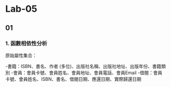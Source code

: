 # Lab-05
## 01  
### 1. 函數相依性分析   
原始屬性集合：

-書籍：ISBN、書名、作者 (多位)、出版社名稱、出版社地址、出版年份、書籍類別
-會員：會員卡號、會員姓名、會員地址、會員電話、會員Email
-借閱：會員卡號、會員姓名、ISBN、書名、借閱日期、應還日期、實際歸還日期

